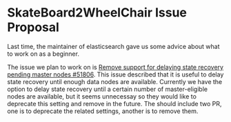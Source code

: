 # SkateBoard2WheelChair Issue Proposal 

Last time, the maintainer of elasticsearch gave us some advice about what to work on as a beginner. 

The issue we plan to work on is [Remove support for delaying state recovery pending master nodes #51806](https://github.com/elastic/elasticsearch/issues/51806). This issue described that it is useful to delay state recovery until enough data nodes are available. Currently we have the option to delay state recovery until a certain number of master-eligible nodes are available, but it seems unnecessay so they would like to deprecate this setting and remove in the future. The should include two PR, one is to deprecate the related settings, another is to remove them.

